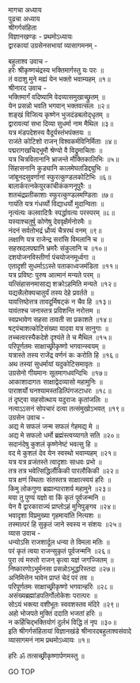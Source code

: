 मागचा अध्याय  
पुढचा अध्याय  
श्रीगर्गसंहिता  
विज्ञानखण्डः - प्रथमोऽध्यायः  
द्वारकायां उग्रसेनसभायां व्यासागमनम् -  
  
बहुलाश्व उवाच -  
हरेः श्रीकृष्णचंद्रस्य भक्तिमार्गस्तु यः परः ॥  
तं वदाशु मुने मह्यं येन भक्तो भवाम्यहम् ॥१॥  
श्रीनारद उवाच -  
भक्तिमार्गं वदिष्यामि वेदव्यासमुखाच्छ्रुतम् ॥  
येन प्रसन्नो भवति भगवान् भक्तवत्सलः ॥२॥  
शङ्खं विजित्य कृष्णेन भुजदंडबलोद्‍धृतम् ॥  
द्वारावत्यां सभा दिव्या सुधर्मा नाम मैथिल ॥३॥  
यत्र मंडपदेशस्य वैदूर्यस्तंभपंक्तयः ॥  
राजंते कोटिशो राजन् विश्वकर्मविनिर्मिताः ॥४॥  
पद्मरागखचिद्‌भूमौ श्रेण्यो वै विद्रुमाचिताः ॥  
यत्र चित्रवितानानि भ्राजन्ते मौक्तिकालिभिः ॥५॥  
सिंहासनानि कुड्यानि कालमेघतडिद्द्युभिः ॥  
जांबूनदसुवर्णानां स्फुरत्कुण्डलकोटिभिः ॥६॥  
बालार्करत्‍नकेयुरकांचीकंकणनूपुरैः ॥  
शतचंद्रप्रतीकाशाः स्फुरत्कुण्डलमण्डिताः ॥७॥  
गायंति यत्र गंधर्व्यो विद्याधर्यो मुदान्विताः ॥  
नृत्यंत्यः कलवादित्रैः स्पर्द्धावत्यः परस्परम् ॥८॥  
यस्याश्चतुर्षु कोणेषु देववृक्षैर्मनोरमैः ॥  
नंदनं सर्वतोभद्रं ध्रौव्यं चैत्ररथं वनम् ॥९॥  
लक्षाणि यत्र राजेन्द्र सरांसि विमलानि च ॥  
सहस्रदलपद्मानि भ्रमरैः संकुलानि च ॥१०॥  
दशयोजनविस्तीर्णा पंचयोजनमूर्ध्वगा ॥  
एतादृशी सुधर्माऽऽस्ते पताकाध्वजमंडिता ॥११॥  
यत्र प्रविष्टः पुरुष आत्मानं मन्यते परम् ॥  
यत्सिंहासनमासाद्य शक्रोऽहमिति मन्यते ॥१२॥  
यद्यत्त्रैलोक्यचातुर्यं तस्य देहे प्रवर्तते ॥  
यावत्तिष्ठेत्तत्र तावदूर्मिषट्कं न चैव हि ॥१३॥  
यावंतश्च जनास्तत्र प्रविशन्ति नरोत्तम ॥  
स्वप्रभावेण सहसा तावती सा प्रकाशते ॥१४॥  
षट्पंचाशत्कोटिसंख्या यादवा यत्र सानुगाः ॥  
तच्चत्वरस्यैकदेशे दृश्यंते ते च मैथिल ॥१५॥  
परिपूर्णतमः साक्षाच्छ्रीकृष्णो भगवान्स्वयम् ॥  
यत्रास्ते तस्य राजेंद्र वर्णनं कः करोति हि ॥१६॥  
अथ तस्यां सुधर्मायां यदुकोटिसमावृतः ॥  
उग्रसेनो गीयमानः सूतमागधवन्दिभिः ॥१७॥  
आकाशादागतः साक्षाद्वेदव्यासो महामुनिः ॥  
पाराशर्यो घनश्यामस्तडित्पिंगजटाधरः ॥१८॥  
तं दृष्ट्वा सहसोत्थाय यदुराजः कृतांजलिः ॥  
नत्वाऽऽसनं सोपचारं दत्वा तत्संमुखोऽभवत् ॥१९॥  
उग्रसेन उवाच -  
अद्य मे सफलं जन्म सफलं गेहमद्य मे ॥  
अद्य मे सफलो धर्मो ब्रह्मंस्त्वय्यागते सति ॥२०॥  
सदानंदेषु कुशलं कृष्णेनेष्टं भवत्सु हि ॥  
वद मे कुशलं देव येन स्वस्थो भवाम्यहम् ॥२१॥  
यत्र यत्र व्रजंतस्ते त्वादृशाः साधवः प्रभो ॥  
तत्र तत्र भवेत्सिद्धिर्लौकिकी पारलौकिकी ॥२२॥  
यत्र क्षणं स्थिताः संतस्तत्र साक्षात्स्वयं हरिः ॥  
किमु लोकगुणा ब्रह्मान्पाराशर्य महामुने ॥२३॥  
मया तु पुण्यं यज्ञो वा किं कृतं पूर्वजन्मनि ॥  
येन वै द्वारकाराज्यं प्राप्तोऽहं मुनिपुङ्गव ॥२४॥  
भवादृशा विप्रमुख्या गृहमायांति नित्यशः ॥  
तस्मात्परं हि सुकृतं जाने स्वस्य न संशयः ॥२५॥  
व्यास उवाच -  
धन्योऽसि राजशार्दूल धन्या ते विमला मतिः ॥  
परं कृतं त्वया राजन्सुकृतं पूर्वजन्मनि ॥२६॥  
पुरा त्वं मरुतो राजन् कृत्वा यज्ञं जगज्जितम् ॥  
निष्कारणोऽभूर्मनसा प्रसन्नोऽभूद्धरिस्तदा ॥२७॥  
अनिमित्तेन भावेन प्राप्तं चेदं परं तव ॥  
परिपूर्णतमः साक्षाच्छ्रीकृष्णो भगवान्हरिः ॥२८॥  
असंख्यब्रह्मांडपतिर्गोलोकेशः परात्परः ॥  
सोऽयं भक्त्या वशीभूतः स्ववशस्तव मंदिरे ॥२९॥  
अहो भोजपते मुक्तिं ददाति भजतां हरिः ॥  
न कर्हिचिद्‌भक्तियोगं दुर्लभं विद्धि तं नृप ॥३०॥  
इति श्रीगर्गसंहितायां विज्ञानखंडे श्रीनारदबहुलाश्वसंवादे  
व्यासागमनं नाम प्रथमोऽध्यायः ॥१॥  
  
हरिः ॐ तत्सच्छ्रीकृष्णार्पणमस्तु ॥  
  
GO TOP

